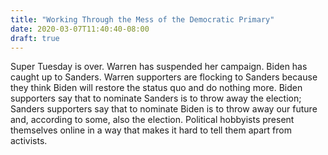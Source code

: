 ```yaml
---
title: "Working Through the Mess of the Democratic Primary"
date: 2020-03-07T11:40:40-08:00
draft: true
---
```


Super Tuesday is over. Warren has suspended her campaign. Biden has caught up to Sanders. Warren supporters are flocking to Sanders because they think Biden will restore the status quo and do nothing more. Biden supporters say that to nominate Sanders is to throw away the election; Sanders supporters say that to nominate Biden is to throw away our future and, according to some, also the election. Political hobbyists present themselves online in a way that makes it hard to tell them apart from activists.
